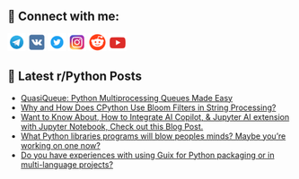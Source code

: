 ## 🔎 Connect with me:
[<img src="https://github.com/bullbesh/bullbesh/blob/main/images/Telegram.png" width="32" height="32" />](https://t.me/bullbesh)
[<img src="https://github.com/bullbesh/bullbesh/blob/main/images/VK.png" width="32" height="32" />](https://vk.com/bullbesh)
[<img src="https://github.com/bullbesh/bullbesh/blob/main/images/Twitter.png" width="32" height="32" />](https://twitter.com/bullbesh1)
[<img src="https://github.com/bullbesh/bullbesh/blob/main/images/Instagram.png" width="32" height="32" />](https://www.instagram.com/bullbesh)
[<img src="https://github.com/bullbesh/bullbesh/blob/main/images/Reddit.png" width="32" height="32" />](https://www.reddit.com/user/bullbesh)
[<img src="https://github.com/bullbesh/bullbesh/blob/main/images/YouTube.png" width="32" height="32" />](https://www.youtube.com/channel/UCtfjRs6uzgq5mfm8S06WTcg)

## 📕 Latest r/Python Posts
<!-- BLOG-POST-LIST:START -->
- [QuasiQueue: Python Multiprocessing Queues Made Easy](https://www.reddit.com/r/Python/comments/16jb8f1/quasiqueue_python_multiprocessing_queues_made_easy/)
- [Why and How Does CPython Use Bloom Filters in String Processing?](https://www.reddit.com/r/Python/comments/16jb1qa/why_and_how_does_cpython_use_bloom_filters_in/)
- [Want to Know About, How to Integrate AI Copilot, &amp; Jupyter AI extension with Jupyter Notebook, Check out this Blog Post.](https://www.reddit.com/r/Python/comments/16j8mp4/want_to_know_about_how_to_integrate_ai_copilot/)
- [What Python libraries programs will blow peoples minds? Maybe you’re working on one now?](https://www.reddit.com/r/Python/comments/16j7pj5/what_python_libraries_programs_will_blow_peoples/)
- [Do you have experiences with using Guix for Python packaging or in multi-language projects?](https://www.reddit.com/r/Python/comments/16j7bp4/do_you_have_experiences_with_using_guix_for/)
<!-- BLOG-POST-LIST:END -->
